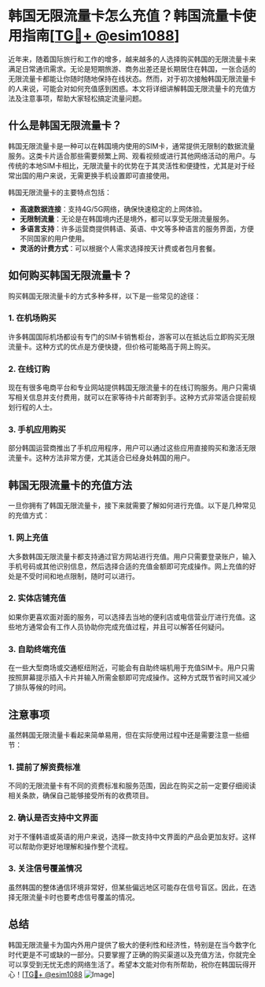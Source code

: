 # 韩国无限流量卡怎么充值？韩国流量卡使用指南[[TG💪+ @esim1088](https://t.me/s/esim1088)]

近年来，随着国际旅行和工作的增多，越来越多的人选择购买韩国的无限流量卡来满足日常通讯需求。无论是短期旅游、商务出差还是长期居住在韩国，一张合适的无限流量卡都能让你随时随地保持在线状态。然而，对于初次接触韩国无限流量卡的人来说，可能会对如何充值感到困惑。本文将详细讲解韩国无限流量卡的充值方法及注意事项，帮助大家轻松搞定流量问题。

## 什么是韩国无限流量卡？

韩国无限流量卡是一种可以在韩国境内使用的SIM卡，通常提供无限制的数据流量服务。这类卡片适合那些需要频繁上网、观看视频或进行其他网络活动的用户。与传统的本地SIM卡相比，无限流量卡的优势在于其灵活性和便捷性，尤其是对于经常出国的用户来说，无需更换手机设置即可直接使用。

韩国无限流量卡的主要特点包括：
- **高速数据连接**：支持4G/5G网络，确保快速稳定的上网体验。
- **无限制流量**：无论是在韩国境内还是境外，都可以享受无限流量服务。
- **多语言支持**：许多运营商提供韩语、英语、中文等多种语言的服务界面，方便不同国家的用户使用。
- **灵活的计费方式**：可以根据个人需求选择按天计费或者包月套餐。

## 如何购买韩国无限流量卡？

购买韩国无限流量卡的方式多种多样，以下是一些常见的途径：

### 1. 在机场购买
许多韩国国际机场都设有专门的SIM卡销售柜台，游客可以在抵达后立即购买无限流量卡。这种方式的优点是方便快捷，但价格可能略高于网上购买。

### 2. 在线订购
现在有很多电商平台和专业网站提供韩国无限流量卡的在线订购服务。用户只需填写相关信息并支付费用，就可以在家等待卡片邮寄到手。这种方式非常适合提前规划行程的人士。

### 3. 手机应用购买
部分韩国运营商推出了手机应用程序，用户可以通过这些应用直接购买和激活无限流量卡。这种方法非常方便，尤其适合已经身处韩国的用户。

## 韩国无限流量卡的充值方法

一旦你拥有了韩国无限流量卡，接下来就需要了解如何进行充值。以下是几种常见的充值方式：

### 1. 网上充值
大多数韩国无限流量卡都支持通过官方网站进行充值。用户只需要登录账户，输入手机号码或其他识别信息，然后选择合适的充值金额即可完成操作。网上充值的好处是不受时间和地点限制，随时可以进行。

### 2. 实体店铺充值
如果你更喜欢面对面的服务，可以选择去当地的便利店或电信营业厅进行充值。这些地方通常会有工作人员协助你完成充值过程，并且可以解答任何疑问。

### 3. 自助终端充值
在一些大型商场或交通枢纽附近，可能会有自助终端机用于充值SIM卡。用户只需按照屏幕提示插入卡片并输入所需金额即可完成操作。这种方式既节省时间又减少了排队等候的时间。

## 注意事项

虽然韩国无限流量卡看起来简单易用，但在实际使用过程中还是需要注意一些细节：

### 1. 提前了解资费标准
不同的无限流量卡有不同的资费标准和服务范围，因此在购买之前一定要仔细阅读相关条款，确保自己能够接受所有的收费项目。

### 2. 确认是否支持中文界面
对于不懂韩语或英语的用户来说，选择一款支持中文界面的产品会更加友好。这样可以帮助你更好地理解和操作整个流程。

### 3. 关注信号覆盖情况
虽然韩国的整体通信环境非常好，但某些偏远地区可能存在信号盲区。因此，在选择无限流量卡时也要考虑信号覆盖的情况。

## 总结

韩国无限流量卡为国内外用户提供了极大的便利性和经济性，特别是在当今数字化时代更是不可或缺的一部分。只要掌握了正确的购买渠道以及充值方法，你就完全可以享受到无忧无虑的网络生活了。希望本文能对你有所帮助，祝你在韩国玩得开心！[[TG💪+ @esim1088](https://t.me/s/esim1088) ![Image](https://i.postimg.cc/4NQfJmqS/Snipaste-2025-05-13-00-14-12.png)]